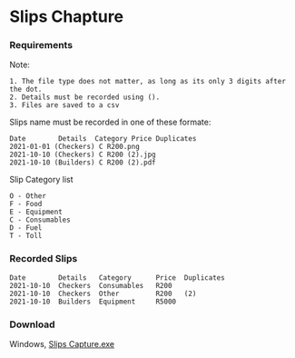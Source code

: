 # Slips Chapture

### **Requirements** ###
Note:
````
1. The file type does not matter, as long as its only 3 digits after the dot.
2. Details must be recorded using ().
3. Files are saved to a csv
````

Slips name must be recorded in one of these formate:
````
Date        Details  Category Price Duplicates
2021-01-01 (Checkers) C R200.png
2021-10-10 (Checkers) C R200 (2).jpg
2021-10-10 (Builders) C R200 (2).pdf
````

Slip Category list
````
O - Other
F - Food
E - Equipment
C - Consumables
D - Fuel
T - Toll
````


### **Recorded Slips** ###
````
Date        Details   Category      Price  Duplicates
2021-10-10  Checkers  Consumables   R200
2021-10-10  Checkers  Other         R200   (2)
2021-10-10  Builders  Equipment     R5000
````

### Download ###
Windows, [Slips Capture.exe](https://mega.nz/file/34hmTJ5I#6ruoM6j1PT3VPtKtxpzc7huC_fCMZYqRbwT9yzGrsAA)
